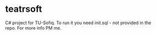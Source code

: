 # teatrsoft

C# project for TU-Sofiq. To run it you need init.sql - not provided in the repo. For more info PM me.
